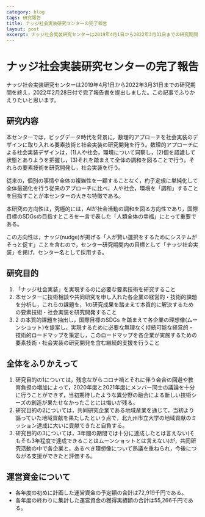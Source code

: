 ```yaml
---
category: blog
tags: 研究報告
title: ナッジ社会実装研究センターの完了報告
layout: post
excerpt: ナッジ社会実装研究センターは2019年4月1日から2022年3月31日までの研究期間を終え，2022年2月28日付で完了報告書を提出しました
---
```

# ナッジ社会実装研究センターの完了報告

ナッジ社会実装研究センターは2019年4月1日から2022年3月31日までの研究期間を終え，2022年2月28日付で完了報告書を提出しました。この記事でふりかえりたいと思います。

## 研究内容

本センターでは，ビッグデータ時代を背景に，数理的アプローチを社会実装のデザインに取り入れる要素技術と社会実装の研究開発を行う。数理的アプローチによる社会実装デザインは，(1)人や社会，環境について洞察し，(2)個を認識して状態とありようを把握し，(3)それを踏まえて全体の調和を図ることで行う。それらの要素技術を研究開発し，社会実装を行う。

従来の，個別の事情や全体の複雑性を一顧することなく，杓子定規に単純化して全体最適化を行う従来のアプローチに比べ，人や社会，環境を「調和」することを目指すことが本センターの大きな特徴である。

本研究の方向性は，究極的には，AIが社会活動の調和を図る方向性であり，国際目標のSDGsの目指すところを一言で表した「人類全体の幸福」にとって重要である。

この方向性は，ナッジ(nudge)が掲げる「人が賢い選択をするためにシステムがそっと促す」ことを含むので，センター研究期間内の目標として「ナッジ社会実装」を掲げ，センター名として採用する。

## 研究目的

1. 「ナッジ社会実装」を実現するのに必要な要素技術を研究すること
2. 本センターに技術相談や共同研究を申し入れた各企業の経営的・技術的課題を分析し，これらの課題を，1の研究成果を踏まえて本質的に解決するための要素技術・社会実装を研究開発すること
3. 2 の本質的課題を抽出し，国際目標のSDGs を踏まえて各企業の理想像(ムーンショット)を提案し，実現するために必要な無理なく持続可能な経営的・技術的ロードマップを策定し，このロードマップを各企業が実施するための要素技術・社会実装の研究開発を含む継続的支援を行うこと

## 全体をふりかえって

1. 研究目的の1については，残念ながらコロナ禍とそれに伴う会合の回避や教育負担の増加によって，2020年度と2021年度にメンバー同士の議論を十分に行うことができず，当初期待したような異分野の融合による新しい技術シーズの創造が果たせなかったことには悔いが残る。
2. 研究目的の2については，共同研究企業である地域産業を通じて，当初より謳っていた地域貢献を果たしたという点で，北九州市立大学の地域貢献のミッション達成に大いに貢献できたと自負する。
3. 研究目的の3については，3年間の期間では十分に達成したとは言えない(そもそも3年程度で達成できることはムーンショットとは言えない)が，共同研究活動の中で各企業と，あるべき理想像について熟議を重ねられ，今後につながる支援ができたと評価する。

## 運営資金について

* 各年度の初めに計画した運営資金の予定額の合計は72,919千円である。
* 各年度の終わりに集計した運営資金の獲得実績額の合計は55,266千円である。

